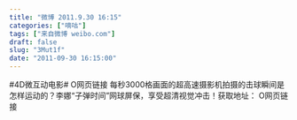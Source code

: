 ```yaml
---
title: "微博 2011.9.30 16:15"
categories: ["嘀咕"]
tags: ["来自微博 weibo.com"]
draft: false
slug: "3Mut1f"
date: "2011-09-30 16:15:00"
---
```


<p>#4D微互动电影# O网页链接 每秒3000格画面的超高速摄影机拍摄的击球瞬间是怎样运动的？李娜“子弹时间”网球屏保，享受超清视觉冲击！获取地址： O网页链接 ​​​​</p>
